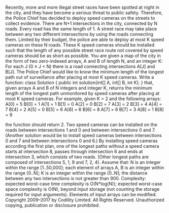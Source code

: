 Recently, more and more illegal street races have been spotted at night in the city, and they have become a serious threat to public safety. Therefore, the Police Chief has decided to deploy speed cameras on the streets to collect evidence.
There are N+1 intersections in the city, connected by N roads. Every road has the same length of 1. A street race may take place between any two different intersections by using the roads connecting them. Limited by their budget, the police are able to deploy at most K speed cameras on these N roads. These K speed cameras should be installed such that the length of any possible street race route not covered by speed cameras should be as short as possible.
You are given a map of the city in the form of two zero-indexed arrays, A and B of length N, and an integer K:
For each J (0 ≤ J < N) there is a road connecting intersections A[J] and B[J].
The Police Chief would like to know the minimum length of the longest path out of surveillance after placing at most K speed cameras.
Write a function:
class Solution { public int solution(int[] A, int[] B, int K); }
that, given arrays A and B of N integers and integer K, returns the minimum length of the longest path unmonitored by speed cameras after placing at most K speed cameras.
For example, given K = 2 and the following arrays:
A[0] = 5 B[0] = 1 A[1] = 1 B[1] = 0 A[2] = 0 B[2] = 7 A[3] = 2 B[3] = 4 A[4] = 7 B[4] = 2 A[5] = 0 B[5] = 6 A[6] = 6 B[6] = 8 A[7] = 6 B[7] = 3 A[8] = 1 B[8] = 9

the function should return 2. Two speed cameras can be installed on the roads between intersections 1 and 0 and between intersections 0 and 7. (Another solution would be to install speed cameras between intersections 0 and 7 and between intersections 0 and 6.) By installing speed cameras according the first plan, one of the longest paths without a speed camera starts at intersection 8, passes through intersection 6 and ends at intersection 3, which consists of two roads. (Other longest paths are composed of intersections 5, 1, 9 and 7, 2, 4).
Assume that:
N is an integer within the range [1..50,000];
each element of arrays A, B is an integer within the range [0..N];
K is an integer within the range [0..N];
the distance between any two intersections is not greater than 900.
Complexity:
expected worst-case time complexity is O(N*log(N));
expected worst-case space complexity is O(N), beyond input storage (not counting the storage required for input arguments).
Elements of input arrays can be modified.
Copyright 2009–2017 by Codility Limited. All Rights Reserved. Unauthorized copying, publication or disclosure prohibited.
